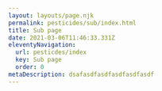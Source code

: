 ```yaml
---
layout: layouts/page.njk
permalink: pesticides/sub/index.html
title: Sub page
date: 2021-03-06T11:46:33.331Z
eleventyNavigation:
  url: pesticdes/index
  key: Sub page
  order: 0
metaDescription: dsafasdfasdfasdfasdfasdf
---
```

